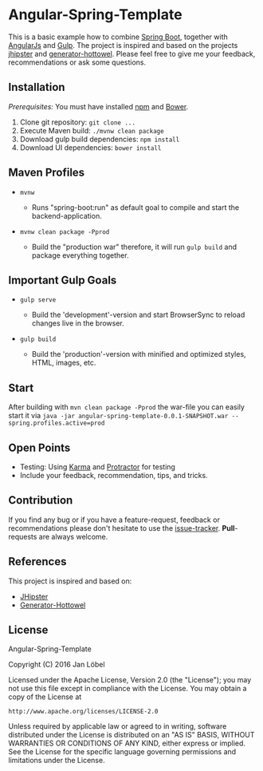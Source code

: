# Angular-Spring-Template

This is a basic example how to combine [Spring Boot](https://github.com/spring-projects/spring-boot), together with [AngularJs](https://github.com/angular) and [Gulp](https://github.com/gulpjs/gulp). The project is inspired and based on the projects [jhipster](https://github.com/jhipster/generator-jhipster) and [generator-hottowel](https://github.com/johnpapa/generator-hottowel). Please feel free to give me your feedback, recommendations or ask some questions.


## Installation

_Prerequisites:_ You must have installed [npm](https://github.com/npm/npm) and [Bower](https://github.com/bower/bower).

1. Clone git repository: ``git clone ...``
1. Execute Maven build: ``./mvnw clean package``
1. Download gulp build dependencies: ``npm install``
1. Download UI dependencies: ``bower install``

## Maven Profiles

* ``mvnw``
  * Runs "spring-boot:run" as default goal to compile and start the backend-application.


* ``mvnw clean package -Pprod``
  * Build the "production war" therefore, it will run ``gulp build`` and package everything together.


## Important Gulp Goals

* ``gulp serve``
  * Build the 'development'-version and start BrowserSync to reload changes live in the browser.


* ``gulp build``
  * Build the 'production'-version with minified and optimized styles, HTML, images, etc.


## Start
After building with ``mvn clean package -Pprod`` the war-file you can easily start it via ``java -jar angular-spring-template-0.0.1-SNAPSHOT.war --spring.profiles.active=prod``

## Open Points
* Testing: Using [Karma](https://karma-runner.github.io/) and [Protractor](https://angular.github.io/protractor/) for testing
* Include your feedback, recommendation, tips, and tricks.

## Contribution
If you find any bug or if you have a feature-request, feedback or recommendations please don't hesitate to use the [issue-tracker](https://github.com/JanLoebel/angular-spring-template/issues). **Pull**-requests are always welcome.

## References
This project is inspired and based on:
* [JHipster](https://github.com/jhipster/generator-jhipster)
* [Generator-Hottowel](https://github.com/johnpapa/generator-hottowel)


## License

Angular-Spring-Template

Copyright (C) 2016 Jan Löbel

Licensed under the Apache License, Version 2.0 (the "License");
you may not use this file except in compliance with the License.
You may obtain a copy of the License at

    http://www.apache.org/licenses/LICENSE-2.0

Unless required by applicable law or agreed to in writing, software
distributed under the License is distributed on an "AS IS" BASIS,
WITHOUT WARRANTIES OR CONDITIONS OF ANY KIND, either express or implied.
See the License for the specific language governing permissions and
limitations under the License.
